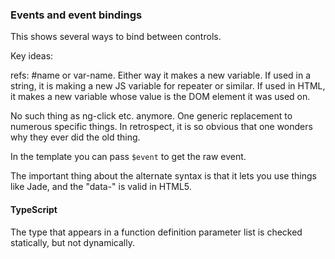 ### Events and event bindings

This shows several ways to bind between controls.


Key ideas:

refs: #name or var-name. Either way it makes a new variable. If used
in a string, it is making a new JS variable for repeater or similar.
If used in HTML, it makes a new variable whose value is the DOM
element it was used on.

No such thing as ng-click etc. anymore. One generic replacement to
numerous specific things. In retrospect, it is so obvious that one
wonders why they ever did the old thing.

In the template you can pass `$event` to get the raw event.

The important thing about the alternate syntax is that it lets you use
things like Jade, and the "data-" is valid in HTML5.

#### TypeScript

The type that appears in a function definition parameter list is checked
statically, but not dynamically.
